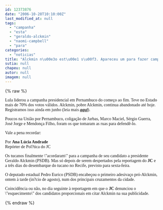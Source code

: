 ```yaml
---
id: 12373876
date: "2006-10-28T10:10:00Z"
last_modified_at: null
tags:
  - "campanha"
  - "esta"
  - "geraldo-alckmin"
  - "naomi-campbell"
  - "para"
categories:
  - "noticias"
title: "Alckmin n\u00e3o est\u00e1 s\u00f3. Apareceu um para fazer campanha"
sutia: null
chapeu: null
autor: null
imagem: null
---
```

{% raw %}
<p><P><FONT face=Verdana>Lula liderou a campanha presidencial em Pernambuco do começo ao fim. Teve no Estado mais de 70% dos votos válidos. Alckmin, pobre Alckmin, continua abandonado até hoje. Registramos isso ainda em junho (leia mais <STRONG><EM><A href=\"https://jc3.uol.com.br/blogs/jc/2006/07/29/index.php#343\" target=_blank>aqui</A></EM></STRONG>).</FONT></P></p>
<p><P><FONT face=Verdana>Poucos na União por Pernambuco, coligação de Jarbas, Marco Maciel, Sérgio Guerra, José Jorge e Mendonça Filho, foram os que tomaram as ruas para defendê-lo.</FONT></P></p>
<p><P><FONT face=Verdana>Vale a pena recordar:</FONT></P></p>
<p><P><FONT face=Verdana>Por <B>Ana Lúcia Andrade</B><BR>Repórter de Pol?tica do JC </FONT></P></p>
<p><P><FONT face=Verdana>Os tucanos finalmente \"acordaram\" para a campanha de seu candidato a presidente Geraldo Alckmin (PSDB). Mas só depois de serem despertados pela reportagem do <B>JC</B> e a três dias do desembarque do tucano no Recife, previsto para sexta-feira. </FONT></P></p>
<p><P><FONT face=Verdana>O deputado estadual Pedro Eurico (PSDB) encabeçou o primeiro adesivaço pró-Alckmin, ontem à tarde (in?cio de agosto), num dos principais cruzamentos da cidade. </FONT></P></p>
<p><P><FONT face=Verdana>Coincidência ou não, no dia seguinte à reportagem em que o <B>JC</B> denunciou o \"esquecimento\" dos candidatos proporcionais em citar Alckmin na sua publicidade. </FONT></P> </p>
{% endraw %}